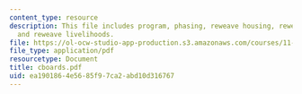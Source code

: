 ```yaml
---
content_type: resource
description: This file includes program, phasing, reweave housing, reweave streets
  and reweave livelihoods.
file: https://ol-ocw-studio-app-production.s3.amazonaws.com/courses/11-307-beijing-urban-design-studio-summer-2006/ea1901864e5685f97ca2abd10d316767_cboards.pdf
file_type: application/pdf
resourcetype: Document
title: cboards.pdf
uid: ea190186-4e56-85f9-7ca2-abd10d316767
---
```

